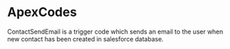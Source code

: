 # ApexCodes
ContactSendEmail is a trigger code which sends an email to the user when new contact has been created in salesforce database.
